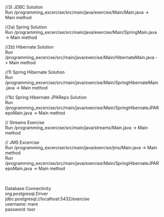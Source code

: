 //3) JDBC Solution <br />
Run /programming_excercise/src/main/java/exercise/Main/Main.java
-> Main method

//2a) Spring Solution <br />
Run /programming_excercise/src/main/java/exercise/Main/SpringMain.java
-> Main method

//2b) Hibernate Solution <br />
Run /programming_excercise/src/main/java/exercise/Main/HibernateMain.java
-> Main method

//1) Spring Hibernate Solution <br />
Run /programming_excercise/src/main/java/exercise/Main/SpringHibernateMain.java
-> Main method

//1b) Spring Hibernate JPARepo Solution <br />
Run /programming_excercise/src/main/java/exercise/Main/SpringHibernateJPARepoMain.java
-> Main method

// Streams Exercise <br />
Run /programming_excercise/src/main/java/streams/Main.java
-> Main method

// JMS Excercise <br />
Run /programming_excercise/src/main/java/exercise/jms/Main.java
-> Main method <br />
Run /programming_excercise/src/main/java/exercise/Main/SpringHibernateJPARepoMain.java
-> Main method

<br /> <br />
Database Connectivity <br />
org.postgresql.Driver <br />
jdbc:postgresql://localhost:5432/exercise <br />
username: mare <br />
password: toor <br />
